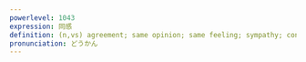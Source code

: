 ```yaml
---
powerlevel: 1043
expression: 同感
definition: (n,vs) agreement; same opinion; same feeling; sympathy; concurrence; (P)
pronunciation: どうかん
---
```

